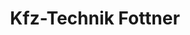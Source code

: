---
title: "Kfz-Technik Fottner"
url: /hilgertshausen-tandern/kfz-technik-fottner/
shop: Autowerkstatt
---